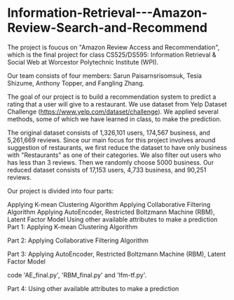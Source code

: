 # Information-Retrieval---Amazon-Review-Search-and-Recommend

The project is foucus on "Amazon Review Access and Recommendation", which is the final project for class CS525/DS595: Information Retrieval & Social Web at Worcestor Polytechnic Institute (WPI).

Our team consists of four members: Sarun Paisarnsrisomsuk, Tesia Shizume, Anthony Topper, and Fangling Zhang.

The goal of our project is to build a recommendation system to predict a rating that a user will give to a restaurant. We use dataset from Yelp Dataset Challenge (https://www.yelp.com/dataset/challenge). We applied several methods, some of which we have learned in class, to make the prediction.

The original dataset consists of 1,326,101 users, 174,567 business, and 5,261,669 reviews. Since our main focus for this project involves around suggestion of restaurants, we first reduce the dataset to have only business with "Restaurants" as one of their categories. We also filter out users who has less than 3 reviews. Then we randomly choose 5000 business. Our reduced dataset consists of 17,153 users, 4,733 business, and 90,251 reviews.

Our project is divided into four parts:

Applying K-mean Clustering Algorithm
Applying Collaborative Filtering Algorithm
Applying AutoEncoder, Restricted Boltzmann Machine (RBM), Latent Factor Model
Using other available attributes to make a prediction
Part 1: Applying K-mean Clustering Algorithm

Part 2: Applying Collaborative Filtering Algorithm

Part 3: Applying AutoEncoder, Restricted Boltzmann Machine (RBM), Latent Factor Model

code 'AE_final.py', 'RBM_final.py' and 'lfm-tf.py'.

Part 4: Using other available attributes to make a prediction
